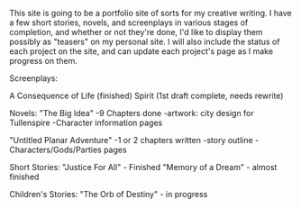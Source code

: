This site is going to be a portfolio site of sorts for my creative writing.  I have a few short stories, novels, and screenplays in various stages of completion, and whether or not they're done, I'd like to display them possibly as "teasers" on my personal site. I will also include the status of each project on the site, and can update each project's page as I make progress on them.

Screenplays: 

A Consequence of Life (finished)
Spirit (1st draft complete, needs rewrite)

Novels:
"The Big Idea"
	-9 Chapters done
	-artwork: city design for Tullenspire
	-Character information pages

"Untitled Planar Adventure"
	-1 or 2 chapters written
	-story outline
	-Characters/Gods/Parties pages

Short Stories:
"Justice For All" - Finished
"Memory of a Dream" - almost finished


Children's Stories:
"The Orb of Destiny" - in progress